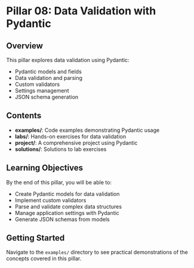 # Pillar 08: Data Validation with Pydantic

## Overview

This pillar explores data validation using Pydantic:
- Pydantic models and fields
- Data validation and parsing
- Custom validators
- Settings management
- JSON schema generation

## Contents

- **examples/**: Code examples demonstrating Pydantic usage
- **labs/**: Hands-on exercises for data validation
- **project/**: A comprehensive project using Pydantic
- **solutions/**: Solutions to lab exercises

## Learning Objectives

By the end of this pillar, you will be able to:
- Create Pydantic models for data validation
- Implement custom validators
- Parse and validate complex data structures
- Manage application settings with Pydantic
- Generate JSON schemas from models

## Getting Started

Navigate to the `examples/` directory to see practical demonstrations of the concepts covered in this pillar.
